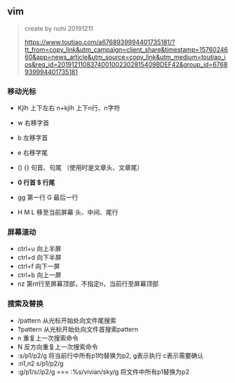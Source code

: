 ## vim

> create by nohi 20191211
>
> https://www.toutiao.com/a6768939994401735181/?tt_from=copy_link&utm_campaign=client_share&timestamp=1576024660&app=news_article&utm_source=copy_link&utm_medium=toutiao_ios&req_id=2019121108374001002302815409BDEF42&group_id=6768939994401735181

### 移动光标

* Kjlh  上下左右   n+kjlh 上下n行、n字符
* w 右移字首
* b 左移字首
* e 右移字尾
* () {}   句首、句尾 （使用时是文章头、文章尾）
* **0 行首  $ 行尾**
* gg 第一行  G 最后一行

* H M L  移至当前屏幕 头、中间、尾行

### 屏幕滚动

* ctrl+u 向上半屏
* ctrl+d 向下半屏
* ctrl+f 向下一屏
* ctrl+b 向上一屏
* nz  第nt行至屏幕顶部，不指定n，当前行至屏幕顶部

### 搜索及替换

* /pattern 从光标开始处向文件尾搜索
* ?pattern 从光标开始处向文件首搜索pattern
* n  重复上一次搜索命令
* N  反方向重复上一次搜索命令
* :s/p1/p2/g   将当前行中所有p1均替换为p2, g表示执行 c表示需要确认
* :n1,n2 s/p1/p2/g
* :g/p1/s//p2/g   === :%s/vivian/sky/g  将文件中所有p1替换为p2

